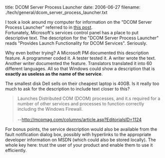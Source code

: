 title: DCOM Server Process Launcher
date: 2006-06-27
filename: ./tech/general/dcom_server_process_launcher.txt


I took a look around my computer for information on the "DCOM Server Process Launcher" referred to in <a 
href="http://www.mschaef.com/cgi-bin/my_blosxom.cgi/tech/general/the_even_more_abominable_dialog_box.txt">this post</a>.  
Fortunately, Microsoft's services control panel has a place to put descriptive text.  The description for the "DCOM Server 
Process Launcher" reads "Provides Launch Functionality for DCOM Services".  Seriously.

Why even bother trying? A Microsoft PM documented this description
feature. A programmer coded it. A tester tested it. A writer wrote the
text. Another writer documented the feature. Translators translated it
into 60 different languages. All so that Windows could show a
description that is <b>exactly as useless as the name of the
service</b>.

The smallest disk Dell sells on their cheapest laptop is 40GB. Is it
really too much to ask for the description to include text closer to
this?

> Launches Distributed COM (DCOM) processes, and it.s required for a
> number of other services and processes to function correctly
> including the Windows Firewall.<br>
> <br>
> --<http://mcpmag.com/columns/article.asp?EditorialsID=1124>

For bonus points, the service description would also be available from
the fault notification dialog box, possibly with hyperlinks to the
appropriate developer information on MSDN (which could also be stored
locally). The whole key here: trust the user of your product and
enable them to use it efficiently.
